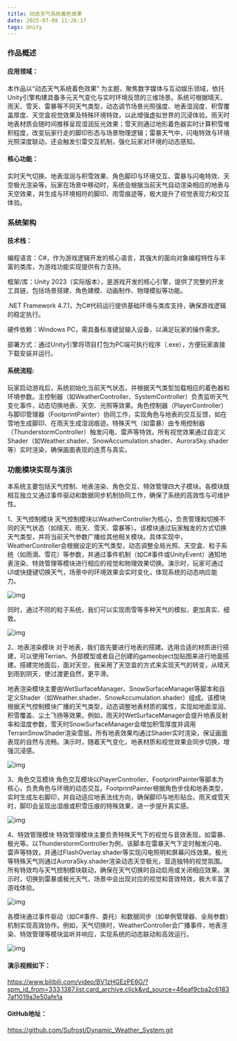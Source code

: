 ```yaml
---
title: 动态天气系统着色效果
date: 2025-07-08 11:26:17
tags: Unity
---
```


### 作品概述

#### 应用领域：

本作品以“动态天气系统着色效果” 为主题，聚焦数字媒体与互动娱乐领域，依托Unity引擎构建具备多元天气变化与实时环境反馈的三维场景。系统可根据晴天、雨天、雪天、雷暴等不同天气类型，动态调节场景光照强度、地表湿润度、积雪覆盖厚度、天空盒视觉效果及特殊环境特效，以此增强虚拟世界的沉浸体验。雨天时地表材质会随时间推移呈现湿润反光效果；雪天则通过地形着色器实时计算积雪堆积程度，改变玩家行走的脚印形态与场景物理逻辑；雷暴天气中，闪电特效与环境光照深度联动，还会触发引雷交互机制，强化玩家对环境的动态感知。

#### 核心功能：

实时天气切换、地表湿润与积雪效果、角色脚印与环境交互、雷暴与闪电特效、天空极光渲染等。玩家在场景中移动时，系统会根据当前天气自动渲染相应的地表与天空效果，并生成与环境相符的脚印、雨雪痕迹等，极大提升了视觉表现力和交互体验。

### 系统架构

#### 技术栈：

编程语言：C#，作为游戏逻辑开发的核心语言，其强大的面向对象编程特性与丰富的类库，为游戏功能实现提供有力支持。

框架/库：Unity 2023（实际版本），是游戏开发的核心引擎，提供了完整的开发工具链，包括场景搭建、角色建模、动画制作、物理模拟等功能。

.NET Framework 4.7.1，为C#代码运行提供基础环境与类库支持，确保游戏逻辑的稳定执行。

硬件依赖：Windows PC，需具备标准键鼠输入设备，以满足玩家的操作需求。

部署方式：通过Unity引擎将项目打包为PC端可执行程序（.exe），方便玩家直接下载安装并运行。

#### 系统流程:

玩家启动游戏后，系统初始化当前天气状态，并根据天气类型加载相应的着色器和环境参数。主控制器（如WeatherController、SystemController）负责监听天气变化事件，动态切换地表、天空、光照等效果。角色控制器（PlayerController）与脚印管理器（FootprintPainter）协同工作，实现角色与地表的交互反馈，如在雪地生成脚印、在雨天生成湿润痕迹。特殊天气（如雷暴）由专用控制器（ThunderstormController）触发闪电、雷声等特效。所有视觉效果通过自定义Shader（如Weather.shader、SnowAccumulation.shader、AuroraSky.shader等）实时渲染，确保画面表现的连贯与真实。

### 功能模块实现与演示

本系统主要包括天气控制、地表渲染、角色交互、特效管理四大子模块。各模块既相互独立又通过事件驱动和数据同步机制协同工作，确保了系统的高效性与可维护性。

1、天气控制模块
天气控制模块以WeatherController为核心，负责管理和切换不同的天气状态（如晴天、雨天、雪天、雷暴等）。该模块通过玩家触发的方式切换天气类型，并将当前天气参数广播给其他相关模块。具体实现中，WeatherController会根据设定的天气类型，动态调整全局光照、天空盒、粒子系统（如雨滴、雪花）等参数，并通过事件机制（如C#事件或UnityEvent）通知地表渲染、特效管理等模块进行相应的视觉和物理效果切换。演示时，玩家可通过UI或快捷键切换天气，场景中的环境效果会实时变化，体现系统的动态响应能力。

![img](动态天气系统着色效果/wps1.jpg) 

同时，通过不同的粒子系统，我们可以实现雨雪等多种天气的模拟，更加真实、细致。

![img](动态天气系统着色效果/wps2.jpg) 

2、地表渲染模块
对于地表，我们首先要进行地表的搭建。选用合适的材质进行搭建，可以使用Terrian、外部模型或者自己创建的gameobject加贴图来进行地面搭建。搭建完地面后，面对天空，我采用了天空盒的方式来实现天气的转变，从晴天到雨到阴天，使过渡更自然，更平滑。

地表渲染模块主要由WetSurfaceManager、SnowSurfaceManager等脚本和自定义Shader（如Weather.shader、SnowAccumulation.shader）组成。该模块根据天气控制模块广播的天气类型，动态调整地表材质的属性，实现如地面湿润、积雪覆盖、尘土飞扬等效果。例如，雨天时WetSurfaceManager会提升地表反射率和湿度参数，雪天时SnowSurfaceManager会增加积雪厚度并调用TerrainSnowShader渲染雪层。所有地表效果均通过Shader实时渲染，保证画面表现的自然与流畅。演示时，随着天气变化，地表材质和视觉效果会同步切换，增强沉浸感。

![img](动态天气系统着色效果/wps3.jpg) 

3、角色交互模块
角色交互模块以PlayerController、FootprintPainter等脚本为核心，负责角色与环境的动态交互。FootprintPainter根据角色步伐和地表类型，实时生成左右脚印，并自动适应地表法线方向，确保脚印与地形贴合。雨天或雪天时，脚印会呈现出湿痕或积雪压痕的特殊效果，进一步提升真实感。

![img](动态天气系统着色效果/wps4.jpg) 

4、特效管理模块
特效管理模块主要负责特殊天气下的视觉与音效表现，如雷暴、极光等。以ThunderstormController为例，该脚本在雷暴天气下定时触发闪电、雷声等特效，并通过FlashOverlay.shader等实现闪电照明和屏幕闪烁效果。极光等特殊天气则通过AuroraSky.shader渲染动态天空极光，营造独特的视觉氛围。所有特效均与天气控制模块联动，确保在天气切换时自动启用或关闭相应效果。演示时，切换到雷暴或极光天气，场景中会出现对应的视觉和音效特效，极大丰富了游戏体验。

![img](动态天气系统着色效果/wps5.jpg) 

各模块通过事件驱动（如C#事件、委托）和数据同步（如单例管理器、全局参数）机制实现高效协作。例如，天气切换时，WeatherController会广播事件，地表渲染、特效管理等模块监听并响应，实现系统的动态联动和高效运行。

![img](动态天气系统着色效果/wps6.jpg)

#### 演示视频如下：

https://www.bilibili.com/video/BV1zHGEzPE6G/?spm_id_from=333.1387.list.card_archive.click&vd_source=46eaf9cba2c61837af1019a3e50afe1a

#### GitHub地址：

https://github.com/Sufrost/Dynamic_Weather_System.git
